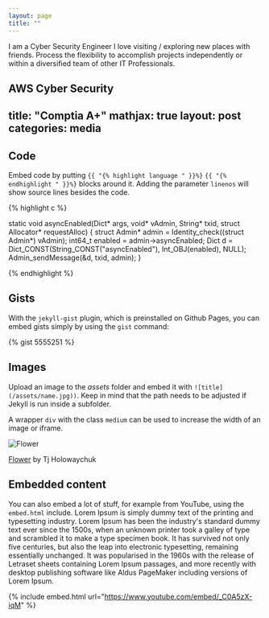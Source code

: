 ```yaml
---
layout: page
title: ""
---
```


I am a Cyber Security Engineer
I love visiting / exploring new places with friends.
Process the flexibility to accomplish projects independently or within a diversified team of other IT Professionals.

###
AWS
Cyber Security
---
title:  "Comptia A+"
mathjax: true
layout: post
categories: media
---

## Code

Embed code by putting `{{ "{% highlight language " }}%}` `{{ "{% endhighlight " }}%}` blocks around it. Adding the parameter `linenos` will show source lines besides the code.

{% highlight c %}

static void asyncEnabled(Dict* args, void* vAdmin, String* txid, struct Allocator* requestAlloc)
{
    struct Admin* admin = Identity_check((struct Admin*) vAdmin);
    int64_t enabled = admin->asyncEnabled;
    Dict d = Dict_CONST(String_CONST("asyncEnabled"), Int_OBJ(enabled), NULL);
    Admin_sendMessage(&d, txid, admin);
}

{% endhighlight %}

## Gists

With the `jekyll-gist` plugin, which is preinstalled on Github Pages, you can embed gists simply by using the `gist` command:

{% gist 5555251 %}

## Images

Upload an image to the *assets* folder and embed it with `![title](/assets/name.jpg))`. Keep in mind that the path needs to be adjusted if Jekyll is run inside a subfolder.

A wrapper `div` with the class `medium` can be used to increase the width of an image or iframe.

![Flower](https://media.licdn.com/dms/image/v2/D4D35AQHY8vooKW2gGQ/profile-framedphoto-shrink_200_200/B4DZYR_Z5uG4AY-/0/1744058556404?e=1745326800&v=beta&t=r2WfJhy4yue7eikQoAhj6ZhP1wanEU2-nIBDdgGx5xU)

[Flower](https://unsplash.com/photos/iGrsa9rL11o) by Tj Holowaychuk

## Embedded content

You can also embed a lot of stuff, for example from YouTube, using the `embed.html` include.
Lorem Ipsum is simply dummy text of the printing and typesetting industry. Lorem Ipsum has been the industry's standard dummy text ever since the 1500s, when an unknown printer took a galley of type and scrambled it to make a type specimen book. It has survived not only five centuries, but also the leap into electronic typesetting, remaining essentially unchanged. It was popularised in the 1960s with the release of Letraset sheets containing Lorem Ipsum passages, and more recently with desktop publishing software like Aldus PageMaker including versions of Lorem Ipsum.



{% include embed.html url="https://www.youtube.com/embed/_C0A5zX-iqM" %}
